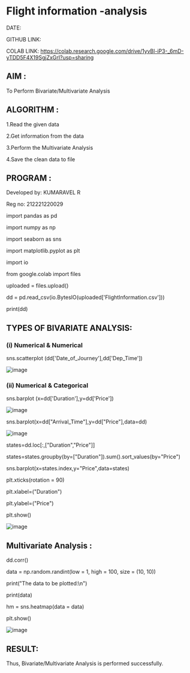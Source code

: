 # Flight information -analysis

DATE: 

GITHUB LINK: 

COLAB LINK: https://colab.research.google.com/drive/1yvBl-iP3-_6mD-yTDD5F4X19SgjZxGrI?usp=sharing

## AIM :

To Perform Bivariate/Multivariate Analysis

## ALGORITHM :

1.Read the given data

2.Get information from the data

3.Perform the Multivariate Analysis

4.Save the clean data to file

## PROGRAM :

Developed by: KUMARAVEL R

Reg no: 212221220029

import pandas as pd

import numpy as np

import seaborn as sns

import matplotlib.pyplot as plt

import io

from google.colab import files

uploaded = files.upload()

dd = pd.read_csv(io.BytesIO(uploaded['FlightInformation.csv']))

print(dd)

## TYPES OF BIVARIATE ANALYSIS:

### (i) Numerical & Numerical

sns.scatterplot (dd['Date_of_Journey'],dd['Dep_Time'])

![image](https://user-images.githubusercontent.com/119560261/229037607-1573e69c-5e28-4c9a-8b52-cef0b38a9be7.png)

### (ii) Numerical & Categorical

sns.barplot (x=dd['Duration'],y=dd['Price'])

![image](https://user-images.githubusercontent.com/119560261/229037776-97b0e5a9-6bb2-4718-a9b7-4de3202fa226.png)

sns.barplot(x=dd["Arrival_Time"],y=dd["Price"],data=dd)

![image](https://user-images.githubusercontent.com/119560261/229037892-1d807fbb-e11a-4a11-9582-ba386b267331.png)

states=dd.loc[:,["Duration","Price"]]

states=states.groupby(by=["Duration"]).sum().sort_values(by="Price")

sns.barplot(x=states.index,y="Price",data=states)

plt.xticks(rotation = 90)

plt.xlabel=("Duration")

plt.ylabel=("Price")

plt.show()

![image](https://user-images.githubusercontent.com/119560261/229037987-b681d332-1d02-44d5-854e-6b1cb824f073.png)

## Multivariate Analysis :

dd.corr()

data = np.random.randint(low = 1, high = 100, size = (10, 10))

print("The data to be plotted:\n")

print(data)

hm = sns.heatmap(data = data)

plt.show()

![image](https://user-images.githubusercontent.com/119560261/229038165-2ce3fc02-0ba4-4e37-a3b6-14f0c16b9bf8.png)

## RESULT:

Thus, Bivariate/Multivariate Analysis is performed successfully.
